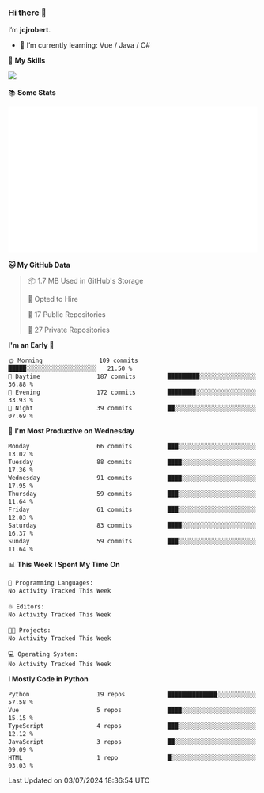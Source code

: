 ### Hi there 👋

I’m **jcjrobert**.

- 🌱 I’m currently learning: Vue / Java / C#

🌟 **My Skills**

![](https://img.shields.io/badge/-Python-3e74a2?style=flat-square&logo=Python&logoColor=fff)

📚 **Some Stats**

![](https://github.com/jcjrobert/github-stats/blob/master/generated/overview.svg)

<!--START_SECTION:waka-->
**🐱 My GitHub Data** 

> 📦 1.7 MB Used in GitHub's Storage 
 > 
> 💼 Opted to Hire
 > 
> 📜 17 Public Repositories 
 > 
> 🔑 27 Private Repositories 
 > 
**I'm an Early 🐤** 

```text
🌞 Morning                109 commits         █████░░░░░░░░░░░░░░░░░░░░   21.50 % 
🌆 Daytime                187 commits         █████████░░░░░░░░░░░░░░░░   36.88 % 
🌃 Evening                172 commits         ████████░░░░░░░░░░░░░░░░░   33.93 % 
🌙 Night                  39 commits          ██░░░░░░░░░░░░░░░░░░░░░░░   07.69 % 
```
📅 **I'm Most Productive on Wednesday** 

```text
Monday                   66 commits          ███░░░░░░░░░░░░░░░░░░░░░░   13.02 % 
Tuesday                  88 commits          ████░░░░░░░░░░░░░░░░░░░░░   17.36 % 
Wednesday                91 commits          ████░░░░░░░░░░░░░░░░░░░░░   17.95 % 
Thursday                 59 commits          ███░░░░░░░░░░░░░░░░░░░░░░   11.64 % 
Friday                   61 commits          ███░░░░░░░░░░░░░░░░░░░░░░   12.03 % 
Saturday                 83 commits          ████░░░░░░░░░░░░░░░░░░░░░   16.37 % 
Sunday                   59 commits          ███░░░░░░░░░░░░░░░░░░░░░░   11.64 % 
```


📊 **This Week I Spent My Time On** 

```text
💬 Programming Languages: 
No Activity Tracked This Week

🔥 Editors: 
No Activity Tracked This Week

🐱‍💻 Projects: 
No Activity Tracked This Week

💻 Operating System: 
No Activity Tracked This Week
```

**I Mostly Code in Python** 

```text
Python                   19 repos            ██████████████░░░░░░░░░░░   57.58 % 
Vue                      5 repos             ████░░░░░░░░░░░░░░░░░░░░░   15.15 % 
TypeScript               4 repos             ███░░░░░░░░░░░░░░░░░░░░░░   12.12 % 
JavaScript               3 repos             ██░░░░░░░░░░░░░░░░░░░░░░░   09.09 % 
HTML                     1 repo              █░░░░░░░░░░░░░░░░░░░░░░░░   03.03 % 
```




 Last Updated on 03/07/2024 18:36:54 UTC
<!--END_SECTION:waka-->

